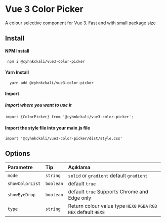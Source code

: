 
# Vue 3 Color Picker

A colour selective component for Vue 3. Fast and with small package size


## Install

#### NPM Install

```
 npm i @cyhnkckali/vue3-color-picker
```

#### Yarn Install

```
  yarn add @cyhnkckali/vue3-color-picker
```

#### Import

##### Import where you want to use it

```
import {ColorPicker} from '@cyhnkckali/vue3-color-picker';
``` 

#### Import the style file into your main.js file

```
import '@cyhnkckali/vue3-color-picker/dist/style.css'
``` 
## Options

| Parametre | Tip     | Açıklama                |
| :-------- | :------- | :------------------------- |
| `mode` | `string` | `solid` or `gradient` default `gradient`|
| `showColorList` | `boolean` | default `true` |
| `showEyeDrop` | `boolean` | default `true` Supports Chrome and Edge only |
| `type` | `string` | Return colour value type `HEX8` `RGBA` `RGB` `HEX` default `HEX8`  |


  
